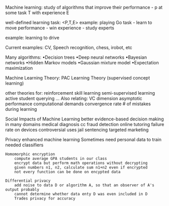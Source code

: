 Machine learning:
study of algorithms that improve their performance - p
at some task T
with experience E

well-defined learning task: <P,T,E>
example: playing Go
task - learn to move
performance - win
experience - study experts

example: learning to drive

Current examples: CV, Speech recognition, chess, irobot, etc

Many algorithms:
•Decision trees
•Deep neural networks
•Bayesian networks
•Hidden Markov models
•Gaussian mixture model
•Expectation maximization

Machine Learning Theory:
PAC Learning Theory (supervised concept learning)


other theories for:
    reinforcement skill learning
    semi-supervised learning
    active student querying
    ...
Also relating:
    VC dimension
    asymptotic performance
    computational demands
    convergence rate
    # of mistakes during learning


Social Impacts of Machine Learning
    better evidence-based decision making in many domains
        medical diagnosis
        cc fraud detection
        online tutoring
        failure rate on devices
    controversial uses
        jail sentencing
        targeted marketing

Privacy enhanced machine learning
    Sometimes need personal data to train needed classifiers

    Homomorphic encryption
        compute average GPA students in our class
        encrypt data but perform math operations without decrypting
        given numbers n1, n2, calculate sum n1+n2 even if encrypted
        not every function can be done on encypted data
    
    Differential privacy
        add noise to data D or algorithm A, so that an observer of A's output probably
        cannot determine whether data enty D was even included in D
        Trades privacy for accuracy
    